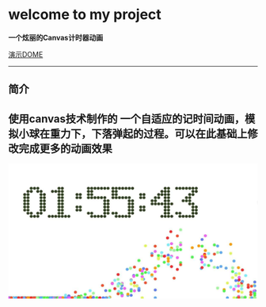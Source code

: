 **welcome to my project**
===================


**一个炫丽的Canvas计时器动画**

[演示DOME](http://find_wisdom.coding.me/canvas_times)





----------


**简介**
-------------

使用canvas技术制作的 一个自适应的记时间动画，模拟小球在重力下，下落弹起的过程。可以在此基础上修改完成更多的动画效果
----------

![enter image description here](https://raw.githubusercontent.com/findwisdom/canvs_time/master/img/canvas_time1111.jpg)
